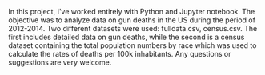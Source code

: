 In this project, I've worked entirely with Python and Jupyter notebook.
The objective was to analyze data on gun deaths in the US during the period of 2012-2014. 
Two different datasets were used: fulldata.csv, census.csv. The first includes detailed data on gun deaths, while the second is a census dataset containing the total population numbers by race which was used to calculate the rates of deaths per 100k inhabitants.
Any questions or suggestions are very welcome.
